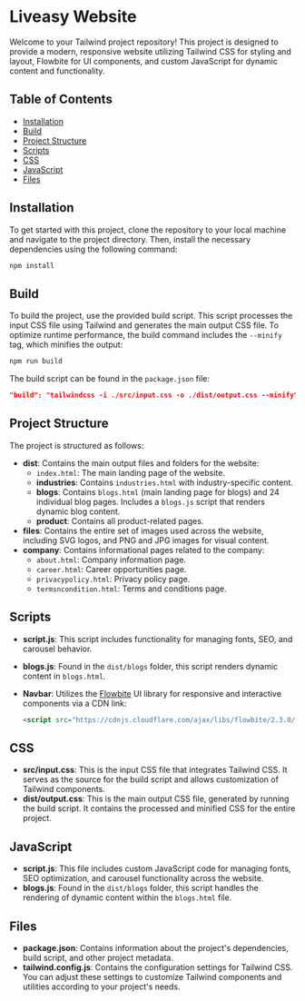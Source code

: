# Liveasy Website

Welcome to your Tailwind project repository! This project is designed to provide a modern, responsive website utilizing Tailwind CSS for styling and layout, Flowbite for UI components, and custom JavaScript for dynamic content and functionality.

## Table of Contents
- [Installation](#installation)
- [Build](#build)
- [Project Structure](#project-structure)
- [Scripts](#scripts)
- [CSS](#css)
- [JavaScript](#javascript)
- [Files](#files)

## Installation

To get started with this project, clone the repository to your local machine and navigate to the project directory. Then, install the necessary dependencies using the following command:

```bash
npm install
```

## Build

To build the project, use the provided build script. This script processes the input CSS file using Tailwind and generates the main output CSS file. To optimize runtime performance, the build command includes the `--minify` tag, which minifies the output:

```bash
npm run build
```

The build script can be found in the `package.json` file:

```json
"build": "tailwindcss -i ./src/input.css -o ./dist/output.css --minify"
```

## Project Structure

The project is structured as follows:

- **dist**: Contains the main output files and folders for the website:
    - `index.html`: The main landing page of the website.
    - **industries**: Contains `industries.html` with industry-specific content.
    - **blogs**: Contains `blogs.html` (main landing page for blogs) and 24 individual blog pages. Includes a `blogs.js` script that renders dynamic blog content.
    - **product**: Contains all product-related pages.
- **files**: Contains the entire set of images used across the website, including SVG logos, and PNG and JPG images for visual content.
- **company**: Contains informational pages related to the company:
    - `about.html`: Company information page.
    - `career.html`: Career opportunities page.
    - `privacypolicy.html`: Privacy policy page.
    - `termsncondition.html`: Terms and conditions page.

## Scripts

- **script.js**: This script includes functionality for managing fonts, SEO, and carousel behavior.
- **blogs.js**: Found in the `dist/blogs` folder, this script renders dynamic content in `blogs.html`.
- **Navbar**: Utilizes the [Flowbite](https://flowbite.com/) UI library for responsive and interactive components via a CDN link:

    ```html
    <script src="https://cdnjs.cloudflare.com/ajax/libs/flowbite/2.3.0/flowbite.min.js"></script>
    ```

## CSS

- **src/input.css**: This is the input CSS file that integrates Tailwind CSS. It serves as the source for the build script and allows customization of Tailwind components.
- **dist/output.css**: This is the main output CSS file, generated by running the build script. It contains the processed and minified CSS for the entire project.

## JavaScript

- **script.js**: This file includes custom JavaScript code for managing fonts, SEO optimization, and carousel functionality across the website.
- **blogs.js**: Found in the `dist/blogs` folder, this script handles the rendering of dynamic content within the `blogs.html` file.

## Files

- **package.json**: Contains information about the project's dependencies, build script, and other project metadata.
- **tailwind.config.js**: Contains the configuration settings for Tailwind CSS. You can adjust these settings to customize Tailwind components and utilities according to your project's needs.


